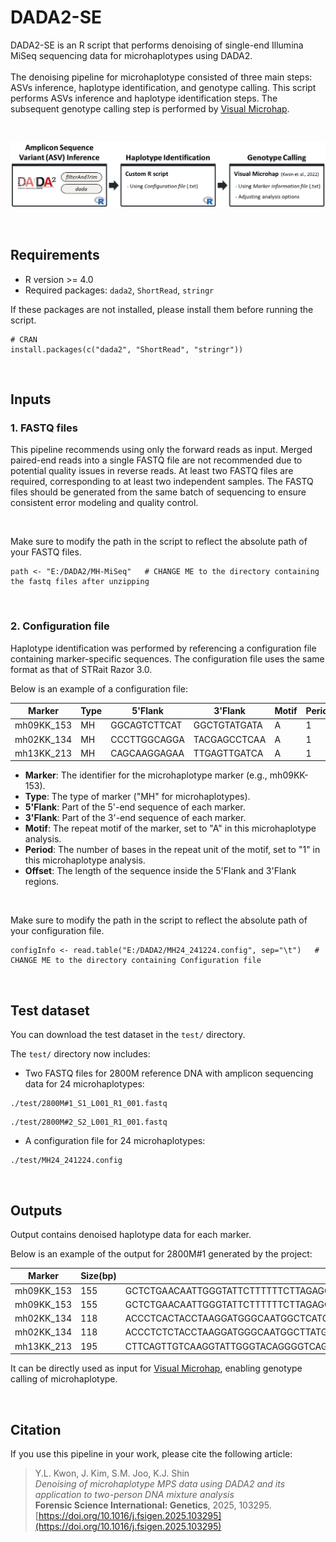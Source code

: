 # DADA2-SE
DADA2-SE is an R script that performs denoising of single-end Illumina MiSeq sequencing data for microhaplotypes using DADA2. 
<br> <br> 
The denoising pipeline for microhaplotype consisted of three main steps: ASVs inference, haplotype identification, and genotype calling. This script performs ASVs inference and haplotype identification steps. The subsequent genotype calling step is performed by [Visual Microhap](http://forensic.yonsei.ac.kr/VisualMH/index.html). 

<br> 

![Denoising Pipeline](image/denoising%20pipeline.PNG)
 
<br>

## Requirements
- R version >= 4.0
- Required packages: `dada2`, `ShortRead`, `stringr`

If these packages are not installed, please install them before running the script. 

```
# CRAN
install.packages(c("dada2", "ShortRead", "stringr"))
```
<br>

## Inputs

### 1.  FASTQ files 
This pipeline recommends using only the forward reads as input. Merged paired-end reads into a single FASTQ file are not recommended due to potential quality issues in reverse reads. At least two FASTQ files are required, corresponding to at least two independent samples. The FASTQ files should be generated from the same batch of sequencing to ensure consistent error modeling and quality control.

<br>

Make sure to modify the path in the script to reflect the absolute path of your FASTQ files.

```
path <- "E:/DADA2/MH-MiSeq"   # CHANGE ME to the directory containing the fastq files after unzipping
```
<br>

### 2.  Configuration file 
Haplotype identification was performed by referencing a configuration file containing marker-specific sequences. The configuration file uses the same format as that of STRait Razor 3.0.

Below is an example of a configuration file:

| Marker      | Type | 5'Flank        | 3'Flank        | Motif | Period | Offset |
|-------------|------|----------------|----------------|-------|--------|--------|
| mh09KK_153  | MH   | GGCAGTCTTCAT   | GGCTGTATGATA   | A     | 1      | 155    |
| mh02KK_134  | MH   | CCCTTGGCAGGA   | TACGAGCCTCAA   | A     | 1      | 118    |
| mh13KK_213  | MH   | CAGCAAGGAGAA   | TTGAGTTGATCA   | A     | 1      | 194    |

 - **Marker**: The identifier for the microhaplotype marker (e.g., mh09KK-153).
 - **Type**: The type of marker ("MH" for microhaplotypes).
 - **5'Flank**: Part of the 5'-end sequence of each marker.
 - **3'Flank**: Part of the 3'-end sequence of each marker.
 - **Motif**: The repeat motif of the marker, set to "A" in this microhaplotype analysis.
 - **Period**: The number of bases in the repeat unit of the motif, set to "1" in this microhaplotype analysis.
 - **Offset**: The length of the sequence inside the 5'Flank and 3'Flank regions.

<br> 

Make sure to modify the path in the script to reflect the absolute path of your configuration file.

```
configInfo <- read.table("E:/DADA2/MH24_241224.config", sep="\t")   # CHANGE ME to the directory containing Configuration file 
```

<br>

## Test dataset 
You can download the test dataset in the `test/` directory. 

The `test/` directory now includes:

- Two FASTQ files for 2800M reference DNA with amplicon sequencing data for 24 microhaplotypes:
```
./test/2800M#1_S1_L001_R1_001.fastq
```
```
./test/2800M#2_S2_L001_R1_001.fastq
```

- A configuration file for 24 microhaplotypes:
```
./test/MH24_241224.config
```


<br>

## Outputs
Output contains denoised haplotype data for each marker.

Below is an example of the output for 2800M#1 generated by the project:

| Marker      | Size(bp) | Sequence                                                                                                                                                                                                                                      | Coverage#1 | Coverage#2 |
|-------------|----------------|----------------------------------------------------------------------------------------------------------------------------------------------------------------------------------------------------------------------------------------------|---------------|------|
| mh09KK_153  | 155            | GCTCTGAACAATTGGGTATTCTTTTTTCTTAGAGCCCAGATGCATTTTTTTGAAAGTCGTTCCAGGGGCCTGAGATGAAGTGGGGGTGTGAGAAGTAAGTTGGCTAGGGCAGATAGAACCTAAGTGTCTTCTCCTTAAGTCAGCTCCCCTTATGA                                     | 1677          | 0    |
| mh09KK_153  | 155            | GCTCTGAACAATTGGGTATTCTTTTTTCTTAGAGCCCAGATGCATTTTTTTGAAAGTCGTTCCAGGGGCCTGAGATGAAGTGGGGGTGTGAGAAGTAAGTTGGCTAGGGCAGATAGCACCTAAGTGTCTTCTCCTTAAGTCAGCTCCCCTTATGA                                     | 1186          | 0    |
| mh02KK_134  | 118            | ACCCTCACTACCTAAGGATGGGCAATGGCTCATGAGTGAGAAACATGGAGCCGTGGGAACTCAGAATGACATGCTACCTGGAGATTGTGGTAACGCCCTGTTTTTTTGTGGGCATATC                                                                                   | 1651          | 0    |
| mh02KK_134  | 118            | ACCCTCTCTACCTAAGGATGGGCAATGGCTTATGAGTGAGAAACATGGAGCCGTGGGAACTCAGAATGACATGCTACCTGGAGATTGTGGTAACGCCCTGTTTTTTTGTGGGCATATC                                                                                   | 1429          | 0    |
| mh13KK_213  | 195            | CTTCAGTTGTCAAGGTATTGGGTACAGGGGTCAGAAAGAAACATGACTCCATGGACCACTGCTTGGCCCAAGACCAGATGTCAAAACCACAGAGCCCTGCTGTAGAGCATTACAAATGTATTCCACCAAATGTTGGGATGCATCCTAGACCTGTGCTGACCAGCAGTCCCCAGCTGTGAGGAGAAGCCCGCCATT | 2133          | 0    |


It can be directly used as input for [Visual Microhap](http://forensic.yonsei.ac.kr/VisualMH/index.html), enabling genotype calling of microhaplotype.


<br>

## Citation
If you use this pipeline in your work, please cite the following article:

> Y.L. Kwon, J. Kim, S.M. Joo, K.J. Shin  
> *Denoising of microhaplotype MPS data using DADA2 and its application to two-person DNA mixture analysis*  
> **Forensic Science International: Genetics**, 2025, 103295.  
> [https://doi.org/10.1016/j.fsigen.2025.103295](https://doi.org/10.1016/j.fsigen.2025.103295)



